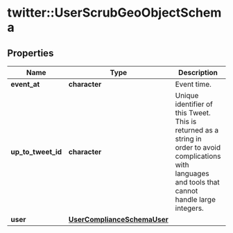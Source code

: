 # twitter::UserScrubGeoObjectSchema


## Properties
Name | Type | Description | Notes
------------ | ------------- | ------------- | -------------
**event_at** | **character** | Event time. | 
**up_to_tweet_id** | **character** | Unique identifier of this Tweet. This is returned as a string in order to avoid complications with languages and tools that cannot handle large integers. | 
**user** | [**UserComplianceSchemaUser**](UserComplianceSchema_user.md) |  | 



